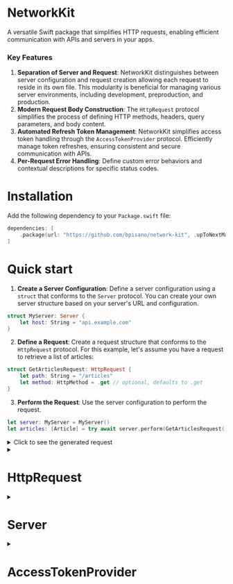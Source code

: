 # NetworkKit

A versatile Swift package that simplifies HTTP requests, enabling efficient communication with APIs and servers in your apps.

### Key Features

1. **Separation of Server and Request**: NetworkKit distinguishes between server configuration and request creation allowing each request to reside in its own file. This modularity is beneficial for managing various server environments, including development, preproduction, and production.
2. **Modern Request Body Construction**: The `HttpRequest` protocol simplifies the process of defining HTTP methods, headers, query parameters, and body content.
3. **Automated Refresh Token Management**: NetworkKit simplifies access token handling through the `AccessTokenProvider` protocol. Efficiently manage token refreshes, ensuring consistent and secure communication with APIs.
4. **Per-Request Error Handling**: Define custom error behaviors and contextual descriptions for specific status codes.

# Installation

Add the following dependency to your `Package.swift` file:

```swift
dependencies: [
    .package(url: "https://github.com/bpisano/network-kit", .upToNextMajor(from: "0.1.0"))
]
```

# Quick start

1. **Create a Server Configuration**: Define a server configuration using a `struct` that conforms to the `Server` protocol. You can create your own server structure based on your server's URL and configuration.

```swift
struct MyServer: Server {
    let host: String = "api.example.com"
}
```

2. **Define a Request**: Create a request structure that conforms to the `HttpRequest` protocol. For this example, let's assume you have a request to retrieve a list of articles:

```swift
struct GetArticlesRequest: HttpRequest {
    let path: String = "/articles"
    let method: HttpMethod = .get // optional, defaults to .get
}
```

3. **Perform the Request**: Use the server configuration to perform the request.

```swift
let server: MyServer = MyServer()
let articles: [Article] = try await server.perform(GetArticlesRequest())
```

<details>
<summary>Click to see the generated request</summary>

```http
GET https://api.example.com/articles
```

</details>

<details>
<summary><h1>HttpRequest</h1></summary>

To define a custom HTTP request, you need to create a structure that conforms to the `HttpRequest` protocol. This protocol defines the properties and methods required to construct a complete HTTP request. Here's a breakdown of the key components you can customize:

| Parameter         | Description                                                                       |
|-------------------|-----------------------------------------------------------------------------------|
| `path`            | URL path of the request (excluding base server URL)                              |
| `method`          | HTTP method to be used for the request (e.g., GET, POST, PUT, DELETE)            |
| `headers`         | Additional headers required for the request                                      |
| `queryParameters` | Query parameters to include in the URL                                           |
| `body`            | Body of the request (can be customized based on data format)                     |
| `jsonEncoder`     | JSON encoder to use for encoding the request's body data                         |
| `successStatusCodes` | Array of status codes interpreted as successful responses                      |
| `timeout`         | Maximum time interval for waiting for a response                                 |
| `cachePolicy`     | Caching behavior for the request                                                |

## Headers

To include custom headers in your request, use the `headers` property within a structure that conforms to the `HttpRequest` protocol. This property enables you to specify one or more headers, enriching the context and behavior of your request.

Consider the following example of a request to retrieve user data while including custom headers:

```swift
struct GetUserRequest: HttpRequest {
    let path: String = "/user"

    var headers: HttpHeaders? {
        HttpHeader("Language", value: "fr-FR")
        HttpHeader("Client-Version", value: "2.0")
    }
}
```

<details>
<summary>Click to see the generated request</summary>

```http
GET https://api.example.com/user
Headers:
    Language: fr-FR
    Client-Version: 2.0
```

</details>

The `@HttpHeadersBuilder` result builder streamlines the process of combining multiple headers within the headers property.

## Query parameters

To include query parameters in your request, use the `queryParameters` property within a structure that conforms to the `HttpRequest` protocol. This property allows you to specify one or more query parameters, enhancing the specificity and context of your request.

For example, consider the following request to retrieve user data by providing an `id` parameter:

```swift
struct GetUserRequest: HttpRequest {
    let path: String = "/user"

    private let id: String

    init(id: String) {
        self.id = id
    }

    var queryParameters: HttpQueryParameters? {
        HttpQueryParameter("id", value: id)
    }
}
```

<details>
<summary>Click to see the generated request</summary>

```http
GET https://api.example.com/user?id=YOUR_ID
```

</details>

You can also combine multiple query parameters by taking advantage of the `@HttpQueryParametersBuilder`.

```swift
struct GetPostsRequest: HttpRequest {
    let path: String = "/posts"

    var queryParameters: HttpQueryParameters? {
        HttpQueryParameter("category", value: "technology")
        HttpQueryParameter("author", value: "john_doe")
        HttpQueryParameter("limit", value: "10")
    }
}
```

<details>
<summary>Click to see the generated request</summary>

```http
GET https://api.example.com/posts?category=technology&author=john_doe&limit=10
```

</details>

## Body

### Sending Data in the Request Body

#### Dictionary

You can use a dictionary to represent the request body as its conforms to the `HttpBody` protocol.

```swift
struct LoginRequest: HttpRequest {
    let path: String = "/login"
    let method: HttpMethod = .post

    private let login: String
    private let password: String

    init(
        login: String,
        password: String
    ) {
        self.login = login
        self.password = password
    }

    var body: some HttpBody {
        [
            "login": login,
            "password": password
        ]
    }
}
```

<details>
<summary>Click to see the generated request</summary>

```http
POST https://api.example.com/login
Headers:
    Content-Type: application/json

Body:
{
    "login": "YOUR_LOGIN",
    "password": "YOUR_PASSWORD"
}
```

</details>

#### Using the Encode Struct

For more complex data structures, you can use the `Encode` struct to encode objects conforming to the `Encodable` protocol into the request body.

```swift
struct CreateUserRequest: HttpRequest {
    let path: String = "/user"
    let method: HttpMethod = .post

    private let user: User

    init(user: User) {
        self.user = user
    }

    var body: some HttpBody {
        Encode(user)
    }
}
```

<details>
<summary>Click to see the generated request</summary>

```http
POST https://api.example.com/user
Headers:
    Content-Type: application/json

Body:
{
    "id": "YOUR_ID",
    "username": "YOUR_USERNAME"
}
```

</details>

#### Using the Raw Struct for Raw Data

To send raw data, such as binary or custom formats, you can use the `Raw` struct. This allows you to pass raw data directly as the request body.

```swift
struct UploadDataRequest: HttpRequest {
    let path: String = "/data"
    let method: HttpMethod = .post

    private let data: Data

    init(data: Data) {
        self.data = data
    }

    var body: some HttpBody {
        Raw(data)
    }
}
```

<details>
<summary>Click to see the generated request</summary>

```http
POST https://api.example.com/data
Headers:
    Content-Type: application/octet-stream

Body:
[Binary Data]
```

</details>

### Uploading Files with Multipart Form

For uploading files and text data, NetworkKit provides the `MultipartForm` structure, which handles creating the correct headers and formatting the data for multipart form requests. You can conveniently combine multiple fields within the `MultipartForm` since it uses the `@resultBuilder` Swift property.

#### Uploading Data Field

For sending binary data, you can use the `DataField` structure. This allows you to include raw data in the request body.

```swift
struct PostImageRequest: HttpRequest {
    let path: String = "/image"
    let method: HttpMethod = .post

    private let imageData: Data

    init(imageData: Data) {
        self.imageData = imageData
    }

    var body: some HttpBody {
        MultipartForm {
            DataField(
                named: "image",
                data: imageData,
                mimeType: .jpegImage,
                fileName: "image"
            )
        }
    }
}
```

<details>
<summary>Click to see the generated request</summary>

```http
POST https://api.example.com/image
Content-Type: multipart/form-data; boundary=BOUNDARY_STRING

--BOUNDARY_STRING
Content-Disposition: form-data; name="image"; filename="image"
Content-Type: image/jpeg

[Image Data]

--BOUNDARY_STRING--
```

</details>

#### Uploading Text Field

For sending plain text data, you can use the `TextField` structure. This allows you to include text data in the request body.

```swift
struct UpdateProfileRequest: HttpRequest {
    let path: String = "/profile"
    let method: HttpMethod = .post

    private let bio: String

    init(bio: String) {
        self.bio = bio
    }

    var body: some HttpBody {
        MultipartForm {
            TextField(named: "bio", value: bio)
        }
    }
}
```

<details>
<summary>Click to see the generated request</summary>

```http
POST https://api.example.com/profile
Content-Type: multipart/form-data; boundary=BOUNDARY_STRING

--BOUNDARY_STRING
Content-Disposition: form-data; name="bio"; filename="bio"
Content-Type: text/plain; charset=ISO-8859-1

[Your Bio Content]

--BOUNDARY_STRING--
```

</details>

## Error Handling

When a request encounters an HTTP response with a non-successful status code, NetworkKit provides the flexibility to define how the package should handle the error. To customize this behavior, override the `failureBehavior(for:)` method in your request structure that conforms to the `HttpRequest` protocol. This method takes the status code as a parameter and returns an instance of `RequestFailureBehavior` that indicates how the error should be handled.

For instance, consider the following example where you want to provide a custom error type with a detailed description for a specific status code:

```swift
struct GetBookRequest: HttpRequest {
    let path: String = "/books"

    private let bookID: String

    init(bookID: String) {
        self.bookID = bookID
    }

    var queryParameters: HttpQueryParameters? {
        HttpQueryParameter("id", value: bookID)
    }

    func failureBehavior(for statusCode: Int) -> RequestFailureBehavior {
        switch statusCode {
        case 404:
            return .throwError(RequestError.bookNotFound(bookID: bookID))
        default:
            return .default
        }
    }
}

extension GetBookRequest {
    enum RequestError: Error, LocalizedError {
        case bookNotFound(bookID: String)

        var errorDescription: String? {
            switch self {
            case .bookNotFound(let bookID):
                return "Book with ID \(bookID) not found."
            }
        }
    }
}
```

<details>
<summary>Click to see the generated request</summary>

```http
GET https://api.example.com/books?id=YOUR_BOOK_ID
```

</details>

In this example, the `GetBookRequest` structure defines a custom error enum `RequestError` for the 404 status code. The `failureBehavior(for:)` method returns `.throwError(RequestError.bookNotFound(bookID: bookID))` for the specified status code, causing the package to throw the custom error enum with its detailed description, including the book ID.

</details>

<details>
<summary><h1>Server</h1></summary>

NetworkKit allows you to configure server settings separately from request creation, promoting scalability and ease of maintenance. This separation enables you to create multiple server configurations, each handling specific requests or targeting different server environments, such as development, preproduction, and production.

## Defining a Server

To configure a server, create a structure that conforms to the `Server` protocol. This structure defines properties such as the server's scheme, host, port, and an optional `AccessTokenProvider` for managing access tokens and their automatic refreshing.

Here's an example of defining a server configuration:

```swift
struct MyServer: Server {
    let scheme: String = "https" // optional. Defaults to "https".
    let host: String = "api.myserver.com"
    let port: Int? = nil // optional. Defaults to nil.
    let accessTokenProvider: AccessTokenProvider? // optional. Defaults to nil.

    init(accessTokenProvider: AccessTokenProvider? = nil) {
        self.accessTokenProvider = accessTokenProvider
    }
}
```

In this example, the `MyServer` structure specifies the server's scheme, host, and an optional access token provider for managing access tokens.

## Server Configuration Properties

When configuring a server using NetworkKit, you have the following properties that can be customized:

| Property                 | Description                                                                     |
|--------------------------|---------------------------------------------------------------------------------|
| `scheme`                 | The scheme of the server (e.g., "http" or "https")                              |
| `host`                   | The base URL of the server (e.g., "api.example.com")                           |
| `port`                   | The port number for the server (optional)                                      |
| `accessTokenProvider`    | An object responsible for managing access tokens and their automatic refreshing |
| `jsonDecoder`                | The decoder used for parsing data responses                                     |

## Performing Requests

NetworkKit provides several methods to perform HTTP requests using the configured server. Each method caters to different scenarios, such as retrieving decoded data, fetching raw data, or simply executing a request.

### Perform and Decode

The `perform` method is used when you want to retrieve and decode data from the server's response. This method takes an `HttpRequest` instance as its parameter and returns a decoded object of the specified type.

```swift
let server = MyServer()
let getUserRequest = GetUserRequest(id: "123")
let user: User = try await server.perform(getUserRequest) // User should conforms to Decodable
```

### Perform Raw

The `performRaw` method is suitable when you want to fetch the raw data of the response without decoding it. This can be useful when you need to access the raw data for purposes such as file downloads.

```swift
let server = MyServer()
let getImageRequest = GetImageRequest(imageID: "456")
let imageData: Data = try await server.performRaw(getImageRequest) // Returns the raw data of the response
```

### Perform Request

If you only want to execute a request without requiring any response data or raw data retrieval, you can use the `perform` method without specifying a return type.

```swift
let server = MyServer()
let deletePostRequest = DeletePostRequest(postID: "789")
try await server.perform(deletePostRequest)
```

</details>

<details>
<summary><h1>AccessTokenProvider</h1></summary>

The NetworkKit package simplifies access token management through the `AccessTokenProvider` protocol and the `AccessTokenType` enum.

### Creating an AccessTokenProvider

To create an `AccessTokenProvider`, implement a class or struct conforming to the protocol. Here's an example:

```swift
final class KeychainAccessTokenProvider: AccessTokenProvider {
    var accessToken: String? {
        // Return the access token stored in the keychain here
    } 

    func refreshAccessToken() async throws {
        accessToken = // Implement token refreshing logic
    }
}
```

### Configuring an AccessTokenProvider in a Server

Inject your custom `AccessTokenProvider` into a server to enable access token management:

```swift
struct MyServer: Server {
    let host: String = "api.example.com"
    let accessTokenProvider: AccessTokenProvider? // add the property of the Server protocol

    // inject the access token provider in the initializer
    init(accessTokenProvider: AccessTokenProvider? = nil) {
        self.accessTokenProvider = accessTokenProvider
    }
}
```

### Setting the AccessTokenType in a Request

Specify how the access token should be added to the request header using the `accessTokenType` property inside a request:

```swift
struct GetUserProfileRequest: HttpRequest {
    let path: String = "/user/profile"
    let method: HttpMethod = .get
    let accessTokenType: AccessTokenType = .bearer
}
```

<details>
<summary>Click to see the generated request</summary>

```http
GET /user/profile
Headers:
    Authorization: Bearer [Access Token]
```

</details>

### Performing a Request with an Access Token

```swift
let accessTokenProvider = KeychainAccessTokenProvider()
let server = MyServer(accessTokenProvider: accessTokenProvider)
let userProfile: UserProfile = try await server.perform(GetUserProfileRequest())
```

When performing a request with an access token, the server will automatically add the token to the request header. If the provided access token is invalid, the server will attempt to refresh it using the `refreshAccessToken` method of the `AccessTokenProvider`. If the refreshed access token is still invalid, an error will be thrown, indicating the failure to authenticate the request.

</details>
